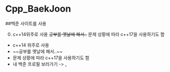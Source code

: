 # Cpp_BaekJoon

##백준 사이트를 사용

0. c++14위주로 사용
~~공부를 옛날에 해서..~~
문제 상황에 따라 c++17을 사용하기도 함
<ul>
<li>c++14 위주로 사용</li>
<li>~~공부를 옛날에 해서..~~</li>
<li>문제 상황에 따라 c++17을 사용하기도 함</li>
<li>내 백준 프로필 보러가기 ->  <a href="https://www.acmicpc.net/user/xkzl9830" rel="nofollow">.</a>
</li>
